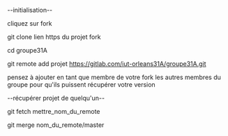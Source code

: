 --initialisation--

cliquez sur fork

git clone lien https du projet fork

cd groupe31A

git remote add projet https://gitlab.com/iut-orleans31A/groupe31A.git


pensez à ajouter en tant que membre de votre fork les autres membres du groupe pour qu'ils puissent récupérer votre version

--récupérer projet de quelqu'un--

git fetch mettre_nom_du_remote

git merge nom_du_remote/master